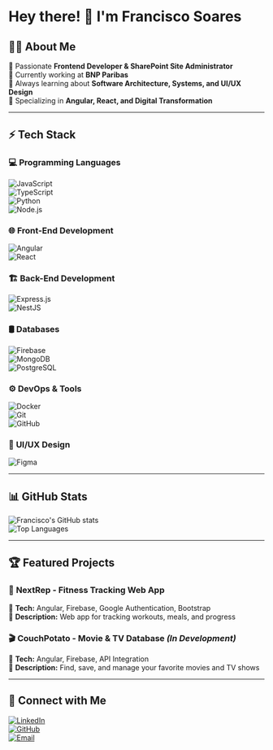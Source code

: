 # Hey there! 👋 I'm Francisco Soares  

## 👨‍💻 About Me  
🚀 Passionate **Frontend Developer & SharePoint Site Administrator**  
💼 Currently working at **BNP Paribas**  
🌱 Always learning about **Software Architecture, Systems, and UI/UX Design**  
🎯 Specializing in **Angular, React, and Digital Transformation**  

---

## ⚡ Tech Stack  

### 💻 **Programming Languages**  
![JavaScript](https://img.shields.io/badge/-JavaScript-F7DF1E?style=flat&logo=javascript&logoColor=black)  
![TypeScript](https://img.shields.io/badge/-TypeScript-3178C6?style=flat&logo=typescript&logoColor=white)  
![Python](https://img.shields.io/badge/-Python-3776AB?style=flat&logo=python&logoColor=white)  
![Node.js](https://img.shields.io/badge/-Node.js-339933?style=flat&logo=node.js&logoColor=white)  

### 🌐 **Front-End Development**  
![Angular](https://img.shields.io/badge/-Angular-DD0031?style=flat&logo=angular&logoColor=white)  
![React](https://img.shields.io/badge/-React-61DAFB?style=flat&logo=react&logoColor=black)  

### 🏗 **Back-End Development**  
![Express.js](https://img.shields.io/badge/-Express.js-000000?style=flat&logo=express&logoColor=white)  
![NestJS](https://img.shields.io/badge/-NestJS-E0234E?style=flat&logo=nestjs&logoColor=white)  

### 🛢 **Databases**  
![Firebase](https://img.shields.io/badge/-Firebase-FFCA28?style=flat&logo=firebase&logoColor=black)  
![MongoDB](https://img.shields.io/badge/-MongoDB-47A248?style=flat&logo=mongodb&logoColor=white)  
![PostgreSQL](https://img.shields.io/badge/-PostgreSQL-336791?style=flat&logo=postgresql&logoColor=white)  

### ⚙ **DevOps & Tools**  
![Docker](https://img.shields.io/badge/-Docker-2496ED?style=flat&logo=docker&logoColor=white)  
![Git](https://img.shields.io/badge/-Git-F05032?style=flat&logo=git&logoColor=white)  
![GitHub](https://img.shields.io/badge/-GitHub-181717?style=flat&logo=github&logoColor=white)  

### 🎨 **UI/UX Design**  
![Figma](https://img.shields.io/badge/-Figma-F24E1E?style=flat&logo=figma&logoColor=white)  

---

## 📊 GitHub Stats  
![Francisco's GitHub stats](https://github-readme-stats.vercel.app/api?username=FranciscoSoares0&show_icons=true&theme=radical)  
![Top Languages](https://github-readme-stats.vercel.app/api/top-langs/?username=FranciscoSoares0&layout=compact&theme=radical)  

---

## 🏆 Featured Projects  

### 📌 **NextRep - Fitness Tracking Web App**  
🔹 **Tech:** Angular, Firebase, Google Authentication, Bootstrap  
🔹 **Description:** Web app for tracking workouts, meals, and progress  

### 🎬 **CouchPotato - Movie & TV Database** *(In Development)*  
🔹 **Tech:** Angular, Firebase, API Integration  
🔹 **Description:** Find, save, and manage your favorite movies and TV shows  

---

## 🤝 Connect with Me  
[![LinkedIn](https://img.shields.io/badge/-LinkedIn-0077B5?style=flat&logo=linkedin&logoColor=white)](https://www.linkedin.com/in/your-profile/)  
[![GitHub](https://img.shields.io/badge/-GitHub-181717?style=flat&logo=github&logoColor=white)](https://github.com/FranciscoSoares0)  
[![Email](https://img.shields.io/badge/-Email-D14836?style=flat&logo=gmail&logoColor=white)](mailto:your-email@example.com)  

